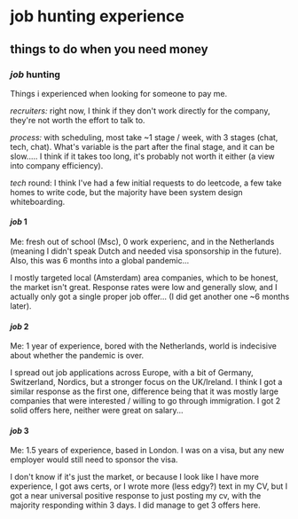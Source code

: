 # job hunting experience

## things to do when you need money


### _job_ hunting

Things i experienced when looking for someone to pay me.


_recruiters:_ right now, I think if they don't work directly for the company,
they're not worth the effort to talk to.

_process:_ with scheduling, most take ~1 stage / week, with 3 stages (chat, tech, chat).
What's variable is the part after the final stage, and it can be slow.....
I think if it takes too long, it's probably not worth it either (a view into company efficiency).

_tech_ round: I think I've had a few initial requests to do leetcode,
a few take homes to write code,
but the majority have been system design whiteboarding.

#### _job_ 1

Me: fresh out of school (Msc), 0 work experienc,
and in the Netherlands
(meaning I didn't speak Dutch and needed visa sponsorship in the future).
Also, this was 6 months into a global pandemic...

I mostly targeted local (Amsterdam) area companies,
which to be honest, the market isn't great.
Response rates were low and generally slow,
and I actually only got a single proper job offer...
(I did get another one ~6 months later).

#### _job_ 2

Me: 1 year of experience, bored with the Netherlands,
world is indecisive about whether the pandemic is over.

I spread out job applications across Europe,
with a bit of Germany, Switzerland, Nordics, but a stronger focus on the UK/Ireland.
I think I got a similar response as the first one,
difference being that it was mostly large companies that were interested
/ willing to go through immigration.
I got 2 solid offers here, neither were great on salary...

#### _job_ 3

Me: 1.5 years of experience, based in London.
I was on a visa, but any new employer would still need to sponsor the visa.

I don't know if it's just the market,
or because I look like I have more experience, I got aws certs,
or I wrote more (less edgy?) text in my CV,
but I got a near universal positive response to just posting my cv,
with the majority responding within 3 days.
I did manage to get 3 offers here.
